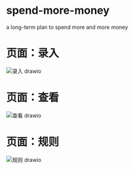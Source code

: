 # spend-more-money
a long-term plan to spend more and more money

# 页面：录入
![录入 drawio](https://user-images.githubusercontent.com/7219194/177040291-f66da6a0-c103-4b82-aa80-1efbff1e4741.png)

# 页面：查看
![查看 drawio](https://user-images.githubusercontent.com/7219194/177040883-2b066952-384c-4f6e-b3b9-b351a6058d53.png)


# 页面：规则
![规则 drawio](https://user-images.githubusercontent.com/7219194/177040889-6e28ef8b-e570-419d-8624-25fa4d47086f.png)
